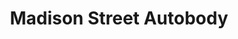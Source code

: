 ---
title: "Madison Street Autobody"
url: /eau-claire/madison-street-autobody/
shop: Autowerkstatt
---
